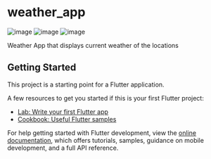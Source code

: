 # weather_app
![image](https://user-images.githubusercontent.com/87460435/200127864-e75cd706-0370-455a-a94b-7b04a3e62844.png)
![image](https://user-images.githubusercontent.com/87460435/200127893-b6b0a15c-3fbe-4796-810d-9b4d63ff28a2.png)
![image](https://user-images.githubusercontent.com/87460435/200127963-89192bf1-d2da-4aa2-8323-72623bf31f15.png)

Weather App that displays current weather of the locations

## Getting Started

This project is a starting point for a Flutter application.

A few resources to get you started if this is your first Flutter project:

- [Lab: Write your first Flutter app](https://docs.flutter.dev/get-started/codelab)
- [Cookbook: Useful Flutter samples](https://docs.flutter.dev/cookbook)

For help getting started with Flutter development, view the
[online documentation](https://docs.flutter.dev/), which offers tutorials,
samples, guidance on mobile development, and a full API reference.
